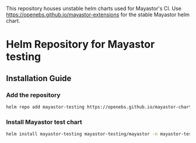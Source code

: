 This repository houses unstable helm charts used for Mayastor's CI. Use https://openebs.github.io/mayastor-extensions for the stable Mayastor helm chart.

# Helm Repository for Mayastor testing

## Installation Guide

### Add the repository

```bash
helm repo add mayastor-testing https://openebs.github.io/mayastor-chart-donotuse/ 
```

### Install Mayastor test chart

```bash
helm install mayastor-testing mayastor-testing/mayastor -n mayastor-testing --create-namespace
```
